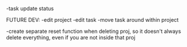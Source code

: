 -task update status

 FUTURE DEV:
 -edit project
 -edit task
 -move task around within project

 -create separate reset function when deleting proj, so it doesn't always delete everything, even if you are not inside that proj